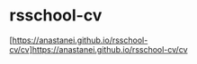 # rsschool-cv
[https://anastanei.github.io/rsschool-cv/cv]https://anastanei.github.io/rsschool-cv/cv
